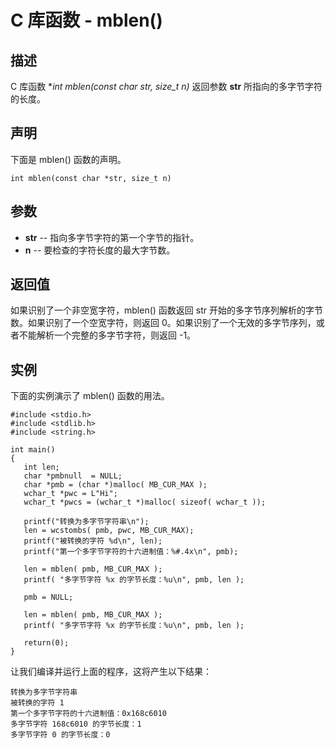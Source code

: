 
# C 库函数 - mblen()

  

## 描述

C 库函数 **int mblen(const char *str, size_t n)** 返回参数 **str** 所指向的多字节字符的长度。

## 声明

下面是 mblen() 函数的声明。

```
int mblen(const char *str, size_t n)

```

## 参数

*   **str** -- 指向多字节字符的第一个字节的指针。
*   **n** -- 要检查的字符长度的最大字节数。

## 返回值

如果识别了一个非空宽字符，mblen() 函数返回 str 开始的多字节序列解析的字节数。如果识别了一个空宽字符，则返回 0。如果识别了一个无效的多字节序列，或者不能解析一个完整的多字节字符，则返回 -1。

## 实例

下面的实例演示了 mblen() 函数的用法。

```
#include <stdio.h>
#include <stdlib.h>
#include <string.h>

int main()
{
   int len;
   char *pmbnull  = NULL;
   char *pmb = (char *)malloc( MB_CUR_MAX );
   wchar_t *pwc = L"Hi";
   wchar_t *pwcs = (wchar_t *)malloc( sizeof( wchar_t ));

   printf("转换为多字节字符串\n");
   len = wcstombs( pmb, pwc, MB_CUR_MAX);
   printf("被转换的字符 %d\n", len);
   printf("第一个多字节字符的十六进制值：%#.4x\n", pmb);

   len = mblen( pmb, MB_CUR_MAX );
   printf( "多字节字符 %x 的字节长度：%u\n", pmb, len );

   pmb = NULL;

   len = mblen( pmb, MB_CUR_MAX );
   printf( "多字节字符 %x 的字节长度：%u\n", pmb, len );

   return(0);
}

```

让我们编译并运行上面的程序，这将产生以下结果：

```
转换为多字节字符串
被转换的字符 1
第一个多字节字符的十六进制值：0x168c6010
多字节字符 168c6010 的字节长度：1
多字节字符 0 的字节长度：0

```

  

